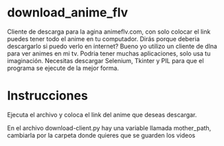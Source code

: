 # download_anime_flv
Cliente de descarga para la agina animeflv.com, con solo colocar el link puedes tener todo el anime en tu computador. Dirás porque deberia descargarlo si puedo verlo en internet? Bueno yo utilizo un cliente de dlna para ver animes en mi tv. Podria tener muchas aplicaciones, solo usa tu imaginación.
Necesitas descargar Selenium, Tkinter y PIL para que el programa se ejecute de la mejor forma.

# Instrucciones
Ejecuta el archivo y coloca el link del anime que deseas descargar.

En el archivo download-client.py hay una variable llamada mother_path, cambiarla por la carpeta donde quieres que se guarden los videos
